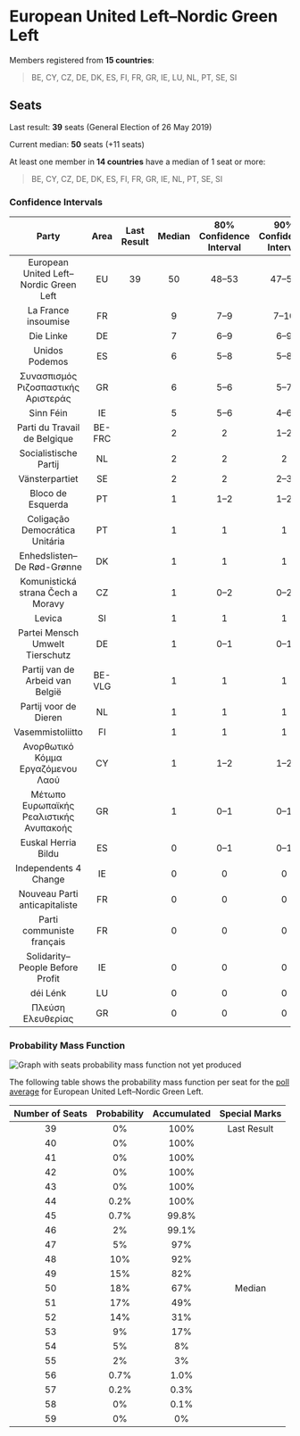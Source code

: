 # European United Left–Nordic Green Left

Members registered from **15 countries**:

> BE, CY, CZ, DE, DK, ES, FI, FR, GR, IE, LU, NL, PT, SE, SI

## Seats

Last result: **39** seats (General Election of 26 May 2019)

Current median: **50** seats (+11 seats)

At least one member in **14 countries** have a median of 1 seat or more:

> BE, CY, CZ, DE, DK, ES, FI, FR, GR, IE, NL, PT, SE, SI

### Confidence Intervals

| Party | Area | Last Result | Median | 80% Confidence Interval | 90% Confidence Interval | 95% Confidence Interval | 99% Confidence Interval |
|:-----:|:----:|:-----------:|:------:|:-----------------------:|:-----------------------:|:-----------------------:|:-----------------------:|
| European United Left–Nordic Green Left | EU | 39 | 50 | 48–53 | 47–54 | 46–55 | 45–56 |
| La France insoumise | FR | | 9 | 7–9 | 7–10 | 7–10 | 6–11 |
| Die Linke | DE | | 7 | 6–9 | 6–9 | 6–9 | 5–9 |
| Unidos Podemos | ES | | 6 | 5–8 | 5–8 | 5–8 | 4–9 |
| Συνασπισμός Ριζοσπαστικής Αριστεράς | GR | | 6 | 5–6 | 5–7 | 5–7 | 5–7 |
| Sinn Féin | IE | | 5 | 5–6 | 4–6 | 4–6 | 4–6 |
| Parti du Travail de Belgique | BE-FRC | | 2 | 2 | 1–2 | 1–2 | 1–2 |
| Socialistische Partij | NL | | 2 | 2 | 2 | 2 | 2 |
| Vänsterpartiet | SE | | 2 | 2 | 2–3 | 2–3 | 2–3 |
| Bloco de Esquerda | PT | | 1 | 1–2 | 1–2 | 1–2 | 0–2 |
| Coligação Democrática Unitária | PT | | 1 | 1 | 1 | 1 | 0–2 |
| Enhedslisten–De Rød-Grønne | DK | | 1 | 1 | 1 | 1 | 1 |
| Komunistická strana Čech a Moravy | CZ | | 1 | 0–2 | 0–2 | 0–2 | 0–2 |
| Levica | SI | | 1 | 1 | 1 | 0–1 | 0–2 |
| Partei Mensch Umwelt Tierschutz | DE | | 1 | 0–1 | 0–1 | 0–2 | 0–2 |
| Partij van de Arbeid van België | BE-VLG | | 1 | 1 | 1 | 1 | 0–1 |
| Partij voor de Dieren | NL | | 1 | 1 | 1 | 1 | 1 |
| Vasemmistoliitto | FI | | 1 | 1 | 1 | 1 | 1 |
| Ανορθωτικό Κόμμα Εργαζόμενου Λαού | CY | | 1 | 1–2 | 1–2 | 1–2 | 1–2 |
| Μέτωπο Ευρωπαϊκής Ρεαλιστικής Ανυπακοής | GR | | 1 | 0–1 | 0–1 | 0–1 | 0–1 |
| Euskal Herria Bildu | ES | | 0 | 0–1 | 0–1 | 0–1 | 0–1 |
| Independents 4 Change | IE | | 0 | 0 | 0 | 0 | 0 |
| Nouveau Parti anticapitaliste | FR | | 0 | 0 | 0 | 0 | 0 |
| Parti communiste français | FR | | 0 | 0 | 0 | 0 | 0 |
| Solidarity–People Before Profit | IE | | 0 | 0 | 0 | 0 | 0 |
| déi Lénk | LU | | 0 | 0 | 0 | 0 | 0 |
| Πλεύση Ελευθερίας | GR | | 0 | 0 | 0 | 0 | 0 |

### Probability Mass Function

![Graph with seats probability mass function not yet produced](average-2021-04-30-seats-pmf-europeanunitedleft–nordicgreenleft.png "Seats Probability Mass Function")

The following table shows the probability mass function per seat for the [poll average](average-2021-04-30.html) for European United Left–Nordic Green Left.

| Number of Seats | Probability | Accumulated | Special Marks |
|:---------------:|:-----------:|:-----------:|:-------------:|
| 39 | 0% | 100% | Last Result |
| 40 | 0% | 100% |  |
| 41 | 0% | 100% |  |
| 42 | 0% | 100% |  |
| 43 | 0% | 100% |  |
| 44 | 0.2% | 100% |  |
| 45 | 0.7% | 99.8% |  |
| 46 | 2% | 99.1% |  |
| 47 | 5% | 97% |  |
| 48 | 10% | 92% |  |
| 49 | 15% | 82% |  |
| 50 | 18% | 67% | Median |
| 51 | 17% | 49% |  |
| 52 | 14% | 31% |  |
| 53 | 9% | 17% |  |
| 54 | 5% | 8% |  |
| 55 | 2% | 3% |  |
| 56 | 0.7% | 1.0% |  |
| 57 | 0.2% | 0.3% |  |
| 58 | 0% | 0.1% |  |
| 59 | 0% | 0% |  |


